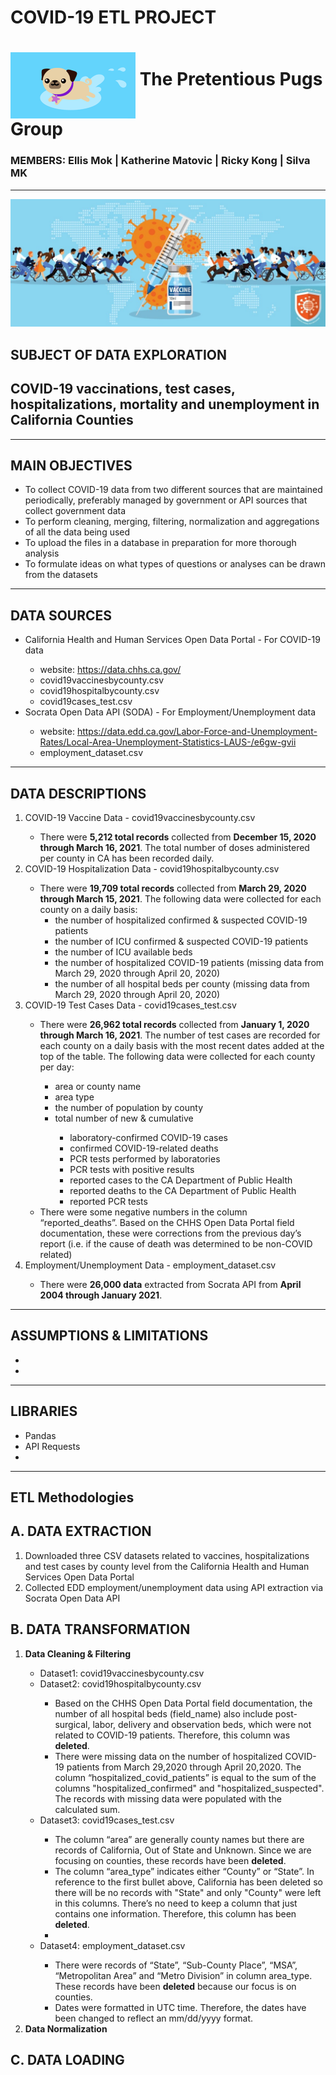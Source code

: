 # COVID-19 ETL PROJECT

<p><h1><img src="images/pug_running__400px.gif" width=200 align="middle"/><strong>  The Pretentious Pugs Group</strong><br><h3><emp> MEMBERS:  Ellis Mok  |  Katherine Matovic  |  Ricky Kong  |  Silva MK </emp></h3></h1></p>
<hr>

<img src="images/covid_banner.jpg"/>

## SUBJECT OF DATA EXPLORATION
## COVID-19 vaccinations, test cases, hospitalizations, mortality and unemployment  in California Counties
<hr>

## MAIN OBJECTIVES
<ul>
    <li> To collect COVID-19 data from two different sources that are maintained periodically, preferably managed by government or API sources that collect government data </li>
    <li>To perform cleaning, merging, filtering, normalization and aggregations of all the data being used</li>
    <li>To upload the files in a database in preparation for more thorough analysis</li>
    <li>To formulate ideas on what types of questions or analyses can be drawn from the datasets</li>
</ul>
<hr>

## DATA SOURCES
<ul>
<li>California Health and Human Services Open Data Portal - For COVID-19 data </li>
    <ul>
    <li>website: <a href="https://data.chhs.ca.gov/" >https://data.chhs.ca.gov/</a></li>
    <li>covid19vaccinesbycounty.csv</li>
    <li>covid19hospitalbycounty.csv</li>
    <li>covid19cases_test.csv</li>
    </ul>
<li>Socrata Open Data API (SODA) -  For Employment/Unemployment data </li>
    <ul>
    <li>website: <a href="https://data.edd.ca.gov/Labor-Force-and-Unemployment-Rates/Local-Area-Unemployment-Statistics-LAUS-/e6gw-gvii" >https://data.edd.ca.gov/Labor-Force-and-Unemployment-Rates/Local-Area-Unemployment-Statistics-LAUS-/e6gw-gvii</a></li>
    <li> employment_dataset.csv
    </ul>
</ul> 
<hr>

## DATA DESCRIPTIONS
<ol> 
<li> COVID-19 Vaccine Data - covid19vaccinesbycounty.csv</li>
    <ul>
    <li>There were <strong>5,212 total records</strong> collected from <strong>December 15, 2020 through March 16, 2021</strong>. The total number of doses administered per county in CA has been recorded daily.
</li>
    </ul>
<li> COVID-19 Hospitalization Data - covid19hospitalbycounty.csv</li>
    <ul>
    <li>There were <strong>19,709 total records</strong> collected from <strong>March 29, 2020 through March 15, 2021</strong>. The following data were collected for each county on a daily basis:
        <ul>
        <li>the number of hospitalized confirmed & suspected COVID-19 patients</li>
        <li>the number of ICU confirmed & suspected COVID-19 patients</li>
        <li>the number of ICU available beds</li>
        <li>the number of hospitalized COVID-19 patients  (missing data from March 29, 2020 through April 20, 2020)</li>
        <li>the number of all hospital beds per county (missing data from March 29, 2020 through April 20, 2020)</li>
        </ul>
</li>
    </ul>
<li>COVID-19 Test Cases Data - covid19cases_test.csv</li>
    <ul>
        <li>There were <strong>26,962 total records</strong> collected from <strong>January 1, 2020 through  March 16, 2021</strong>. The number of test cases are recorded for each county on a daily basis with the most recent dates added at the top of the table. The following data were collected for each county per day:
        </li>
        <ul>
            <li>area or county name </li>
            <li>area type</li>
            <li>the number of population by county</li>
            <li>total number of new & cumulative </li>
                <ul>
                <li>laboratory-confirmed COVID-19 cases</li>
                <li>confirmed COVID-19-related deaths</li>
                <li>PCR tests performed by laboratories</li>
                <li>PCR tests with positive results</li>
                <li>reported cases to the CA Department of Public Health</li>
                <li>reported deaths to the CA Department of Public Health</li>
                <li>reported PCR tests</li>
                </ul>
        </ul>        
    <li>There were some negative numbers in the column “reported_deaths”. Based on the CHHS Open Data Portal field documentation, these were corrections from the previous day’s report (i.e. if the cause of death was determined to be non-COVID related)</li>
    </ul>
    
<li>Employment/Unemployment Data - employment_dataset.csv</li>
    <ul>
    <li>There were <strong>26,000 data</strong> extracted from Socrata API from <strong>April 2004 through January 2021</strong>.</li>
    </ul>
</ol>
<hr>

## ASSUMPTIONS & LIMITATIONS
<ul>
<li></li>
<li></li>
</ul>

<hr>

## LIBRARIES
<ul>
    <li>Pandas</li>
    <li>API Requests</li>
    <li></li>
</ul>
<hr>

## ETL Methodologies

## A. DATA EXTRACTION
<ol>
    <li>Downloaded three CSV datasets related to vaccines, hospitalizations and test cases by county level from the California Health and Human Services Open Data Portal
    </li>
    <li>Collected EDD employment/unemployment data using API extraction via Socrata Open Data API</li>
    
</ol>

## B. DATA TRANSFORMATION
<ol>
    <li><strong>Data Cleaning & Filtering</strong></li>
        <ul>
            <li>Dataset1: covid19vaccinesbycounty.csv </li>
            <li>Dataset2: covid19hospitalbycounty.csv</li>
                <ul>
                    <li>Based on the CHHS Open Data Portal field documentation, the number of all hospital beds (field_name) also include post-surgical, labor, delivery and observation beds, which were not related to COVID-19 patients. Therefore, this column was <strong>deleted</strong>.</li>
                    <li>There were missing data on the number of hospitalized COVID-19 patients from March 29,2020 through April 20,2020. The column “hospitalized_covid_patients” is equal to the sum of the columns "hospitalized_confirmed" and "hospitalized_suspected". The records with missing data were populated with the calculated sum.</li>
                </ul>
            <li>Dataset3: covid19cases_test.csv</li>
                <ul>
                    <li>The column “area” are generally county names but there are records of California, Out of State and Unknown. Since we are focusing on counties, these records have been <strong>deleted</strong>.</li>
                    <li>The column “area_type” indicates either “County” or “State”. In reference to the first bullet above, California has been deleted so there will be no records with "State" and only "County" were left in this columns. There’s no need to keep a column that just contains one information. Therefore, this column has been <strong>deleted</strong>.</li>
                    <li></li>
                </ul>
            <li>Dataset4: employment_dataset.csv</li>
                <ul>
                    <li>There were records of “State”, “Sub-County Place”, “MSA”, “Metropolitan Area” and “Metro Division” in column area_type. These records have been <strong>deleted</strong> because our focus is on counties.</li>
                    <li>Dates were formatted in UTC time. Therefore, the dates have been changed to reflect an mm/dd/yyyy format. </li>
                </ul>
        </ul>
    <li><strong>Data Normalization</strong></li>
</ol>

## C. DATA LOADING